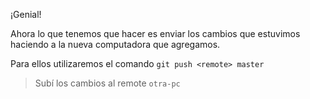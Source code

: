 ¡Genial!

Ahora lo que tenemos que hacer es enviar los cambios que estuvimos haciendo a la nueva computadora que agregamos.

Para ellos utilizaremos el comando `git push <remote> master`

> Subí los cambios al remote `otra-pc`
